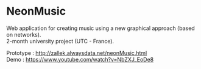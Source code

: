 NeonMusic
=========
Web application for creating music using a new graphical approach (based on networks).  
2-month university project (UTC - France).
  
Prototype : http://zallek.alwaysdata.net/neonMusic.html  
Demo : https://www.youtube.com/watch?v=NbZXJ_EoDe8
